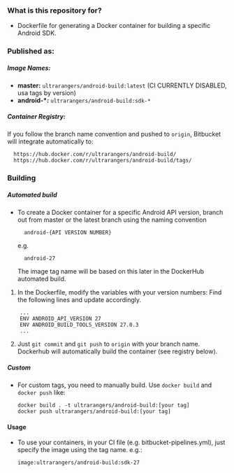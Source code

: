 ### What is this repository for?

- Dockerfile for generating a Docker container for building a specific Android SDK.

### Published as:

##### Image Names:

- **master:** `ultrarangers/android-build:latest` (CI CURRENTLY DISABLED, usa tags by version)
- **android-\*:** `ultrarangers/android-build:sdk-*`

##### Container Registry:

If you follow the branch name convention and pushed to `origin`, Bitbucket will integrate automatically to:

      https://hub.docker.com/r/ultrarangers/android-build/
      https://hub.docker.com/r/ultrarangers/android-build/tags/

### Building

##### Automated build

- To create a Docker container for a specific Android API version, branch out from master or the latest branch using the naming convention

        android-{API VERSION NUMBER}

  e.g.

        android-27

  The image tag name will be based on this later in the DockerHub automated build.

1. In the Dockerfile, modify the variables with your version numbers:
   Find the following lines and update accordingly.

```
    ...
    ENV ANDROID_API_VERSION 27
    ENV ANDROID_BUILD_TOOLS_VERSION 27.0.3
    ...
```

2. Just `git commit` and `git push` to `origin` with your branch name. Dockerhub will automatically build the container (see registry below).

##### Custom

- For custom tags, you need to manually build. Use `docker build` and `docker push` like:

      docker build . -t ultrarangers/android-build:[your tag]
      docker push ultrarangers/android-build:[your tag]

#### Usage

- To use your containers, in your CI file (e.g. bitbucket-pipelines.yml), just specify the image using the tag name. e.g.:

      image:ultrarangers/android-build:sdk-27
